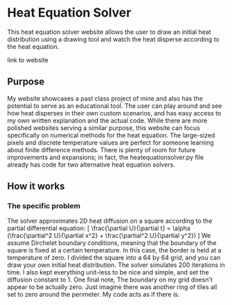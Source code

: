 # Heat Equation Solver

This heat equation solver website allows the user to draw an initial heat distribution using a drawing tool and watch the heat disperse according to the heat equation. 

link to website

## Purpose
My website showcases a past class project of mine and also has the potential to serve as an educational tool. The user can play around and see how heat disperses in their own custom scenarios, and has easy access to my own written explanation and the actual code. While there are more polished websites serving a similar purpose, this website can focus specifically on numerical methods for the heat equation. The large-sized pixels and discrete temperature values are perfect for someone learning about finite difference methods. There is plenty of room for future improvements and expansions; in fact, the heatequationsolver.py file already has code for two alternative heat equation solvers.

## How it works
### The specific problem
The solver approximates 2D heat diffusion on a square according to the partial differential equation:
\[
  \frac{\partial U}{\partial t} = \alpha \(\frac{\partial^2 U}{\partial x^2} + \frac{\partial^2 U}{\partial y^2}\)
\]
We assume Dirchelet boundary conditions, meaning that the boundary of the square is fixed at a certain temperature. In this case, the border is held at a temperature of zero. I divided the square into a 64 by 64 grid, and you can draw your own initial heat distribution. The solver simulates 200 iterations in time. I also kept everything unit-less to be nice and simple, and set the diffusion constant to 1. One final note, The boundary on my grid doesn't appear to be actually zero. Just imagine there was another ring of tiles all set to zero around the perimeter. My code acts as if there is.


